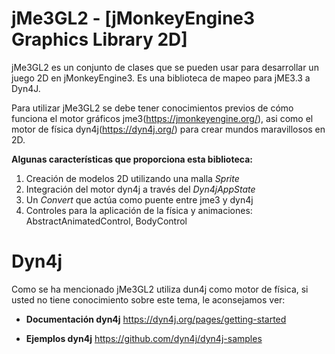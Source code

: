 # jMe3GL2 - [jMonkeyEngine3 Graphics Library 2D]
jMe3GL2 es un conjunto de clases que se pueden usar para desarrollar un juego 2D en jMonkeyEngine3.
Es una biblioteca de mapeo para jME3.3 a Dyn4J.

Para utilizar jMe3GL2 se debe tener conocimientos previos de cómo funciona el motor gráficos jme3(https://jmonkeyengine.org/), 
asi como el motor de física dyn4j(https://dyn4j.org/) para crear mundos maravillosos en 2D.

**Algunas características que proporciona esta biblioteca:**
1. Creación de modelos 2D utilizando una malla *Sprite*
2. Integración del motor dyn4j a través del *Dyn4jAppState*
3. Un *Convert* que actúa como puente entre jme3 y dyn4j 
4. Controles para la aplicación de la física y animaciones: AbstractAnimatedControl, BodyControl

# Dyn4j
Como se ha mencionado jMe3GL2 utiliza dun4j como motor de física, si usted no tiene conocimiento sobre este 
tema, le aconsejamos ver:

- **Documentación dyn4j**
  https://dyn4j.org/pages/getting-started
  
- **Ejemplos dyn4j**
  https://github.com/dyn4j/dyn4j-samples
 
